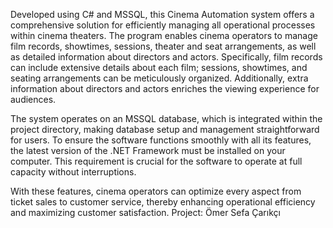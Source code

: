 Developed using C# and MSSQL, this Cinema Automation system offers a comprehensive solution for efficiently managing all operational processes within cinema theaters. 
The program enables cinema operators to manage film records, showtimes, sessions, theater and seat arrangements, as well as detailed information about directors and actors. 
Specifically, film records can include extensive details about each film; sessions, showtimes, and seating arrangements can be meticulously organized. 
Additionally, extra information about directors and actors enriches the viewing experience for audiences.

The system operates on an MSSQL database, which is integrated within the project directory, making database setup and management straightforward for users. To ensure the software functions smoothly with all its features, the latest version of the .NET Framework must be installed on your computer. This requirement is crucial for the software to operate at full capacity without interruptions.

With these features, cinema operators can optimize every aspect from ticket sales to customer service, thereby enhancing operational efficiency and maximizing customer satisfaction.
Project: Ömer Sefa Çarıkçı

